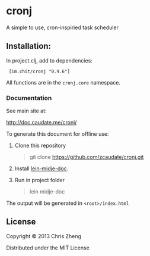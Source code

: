# cronj

A simple to use, cron-inspiried task scheduler

## Installation:

In project.clj, add to dependencies:

     [im.chit/cronj "0.9.6"]

All functions are in the `cronj.core` namespace.

### Documentation

See main site at:

http://doc.caudate.me/cronj/

To generate this document for offline use: 

  1. Clone this repository
  
      > git clone https://github.com/zcaudate/cronj.git
  
  2. Install [lein-midje-doc](http://z.caudate.me/lein-midje-doc). 
  
  3. Run in project folder
  
      > lein midje-doc

The output will be generated in `<root>/index.html`


## License
Copyright © 2013 Chris Zheng

Distributed under the MIT License